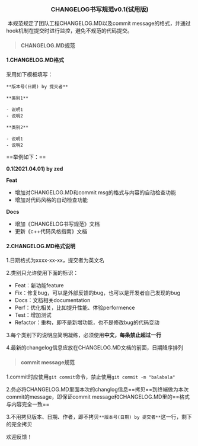 ### <center>CHANGELOG书写规范v0.1(试用版)</center>

​		本规范规定了团队工程CHANGELOG.MD以及commit message的格式，并通过hook机制在提交时进行监控，避免不规范的代码提交。

> #### CHANGELOG.MD规范

#### 1.CHANGELOG.MD格式

采用如下模板填写：

```
**版本号(日期) by 提交者**

**类别1**

- 说明1
- 说明2

**类别2**

- 说明1
- 说明2
```

==举例如下：==

**0.1(2021.04.01) by zed**

**Feat**

- 增加对CHANGELOG.MD和commit msg的格式与内容的自动检查功能
- 增加对代码风格的自动检查功能

**Docs**

- 增加《CHANGELOG书写规范》文档
- 更新《c++代码风格指南》文档

  

#### 2.CHANGELOG.MD格式说明

1.日期格式为xxxx-xx-xx，提交者为英文名

2.类别只允许使用下面的标识：

- Feat：新功能feature
- Fix：修复bug，可以是外部反馈的bug，也可以是开发者自己发现的bug
- Docs：文档相关documentation
- Perf：优化相关，比如提升性能、体验performence
- Test：增加测试
- Refactor：重构，即不是新增功能，也不是修改bug的代码变动

3.每个类别下的说明应简明凝练，必须使用**中文，每条禁止超过一行**

4.最新的changelog信息应放在CHANGELOG.MD文档的前面，日期降序排列



> #### commit message规范

1.commit时应使用`git commit`命令，禁止使用`git commit -m "balabala"`

2.务必将CHANGELOG.MD里面本次的changlog信息==拷贝==到终端做为本次commit的message，即保证commit message和CHANGELOG.MD里的==格式与内容完全一致==

3.不用拷贝版本、日期、作者，即不拷贝`**版本号(日期) by 提交者**`这一行，剩下的完全拷贝



欢迎反馈！





